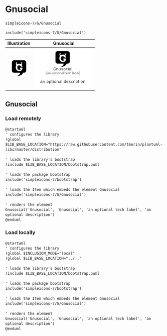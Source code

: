 # Gnusocial


```text
simpleicons-7/G/Gnusocial
```

```text
include('simpleicons-7/G/Gnusocial')
```



| Illustration | Gnusocial |
| :---: | :---: |
| ![illustration for Illustration](../../simpleicons-7/G/Gnusocial.png) | ![illustration for Gnusocial](../../simpleicons-7/G/Gnusocial.Local.png) |




## Gnusocial

### Load remotely
```plantuml
@startuml
' configures the library
!global $LIB_BASE_LOCATION="https://raw.githubusercontent.com/tmorin/plantuml-libs/master/distribution"

' loads the library's bootstrap
!include $LIB_BASE_LOCATION/bootstrap.puml

' loads the package bootstrap
include('simpleicons-7/bootstrap')

' loads the Item which embeds the element Gnusocial
include('simpleicons-7/G/Gnusocial')

' renders the element
Gnusocial('Gnusocial', 'Gnusocial', 'an optional tech label', 'an optional description')
@enduml
```

### Load locally
```plantuml
@startuml
' configures the library
!global $INCLUSION_MODE="local"
!global $LIB_BASE_LOCATION="../.."

' loads the library's bootstrap
!include $LIB_BASE_LOCATION/bootstrap.puml

' loads the package bootstrap
include('simpleicons-7/bootstrap')

' loads the Item which embeds the element Gnusocial
include('simpleicons-7/G/Gnusocial')

' renders the element
Gnusocial('Gnusocial', 'Gnusocial', 'an optional tech label', 'an optional description')
@enduml
```

